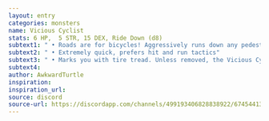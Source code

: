 ```yaml
---
layout: entry
categories: monsters 
name: Vicious Cyclist
stats: 6 HP,  5 STR, 15 DEX, Ride Down (d8)
subtext1: " • Roads are for bicycles! Aggressively runs down any pedestrians in their path."
subtext2: " • Extremely quick, prefers hit and run tactics"
subtext3: " • Marks you with tire tread. Unless removed, the Vicious Cyclist can always track you down."
subtext4: 
author: AwkwardTurtle
inspiration: 
inspiration_url: 
source: discord
source-url: https://discordapp.com/channels/499193406828838922/674544134798966806/700700727714119721
---
```

